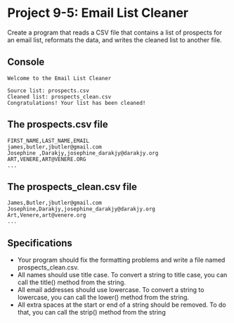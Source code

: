 # Project 9-5: Email List Cleaner
Create a program that reads a CSV file that contains a list of prospects for an email list, reformats the data, and writes the cleaned list to another file.
## Console
```
Welcome to the Email List Cleaner

Source list: prospects.csv
Cleaned list: prospects_clean.csv
Congratulations! Your list has been cleaned!
```
## The prospects.csv file
```
FIRST_NAME,LAST_NAME,EMAIL
james,butler,jbutler@gmail.com
Josephine ,Darakjy,josephine_darakjy@darakjy.org
ART,VENERE,ART@VENERE.ORG
...
```
## The prospects_clean.csv file
```
James,Butler,jbutler@gmail.com
Josephine,Darakjy,josephine_darakjy@darakjy.org
Art,Venere,art@venere.org
...
```
## Specifications
- Your program should fix the formatting problems and write a file named prospects_clean.csv.
- All names should use title case. To convert a string to title case, you can call the title() method from the string.
- All email addresses should use lowercase. To convert a string to lowercase, you can call the lower() method from the string.
- All extra spaces at the start or end of a string should be removed. To do that, you can call the strip() method from the string